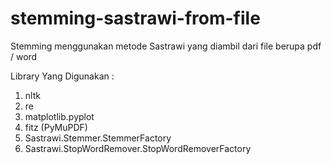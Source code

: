 # stemming-sastrawi-from-file
Stemming menggunakan metode Sastrawi yang diambil dari file berupa pdf / word

Library Yang Digunakan :
1. nltk
2. re
3. matplotlib.pyplot
4. fitz (PyMuPDF)
5. Sastrawi.Stemmer.StemmerFactory
6. Sastrawi.StopWordRemover.StopWordRemoverFactory
